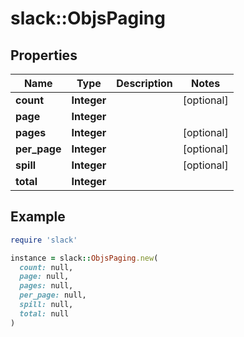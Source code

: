 # slack::ObjsPaging

## Properties

| Name | Type | Description | Notes |
| ---- | ---- | ----------- | ----- |
| **count** | **Integer** |  | [optional] |
| **page** | **Integer** |  |  |
| **pages** | **Integer** |  | [optional] |
| **per_page** | **Integer** |  | [optional] |
| **spill** | **Integer** |  | [optional] |
| **total** | **Integer** |  |  |

## Example

```ruby
require 'slack'

instance = slack::ObjsPaging.new(
  count: null,
  page: null,
  pages: null,
  per_page: null,
  spill: null,
  total: null
)
```

